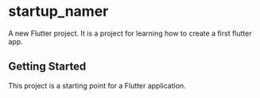 # startup_namer

A new Flutter project.
It is a project for learning how to create a first flutter app.

## Getting Started

This project is a starting point for a Flutter application.
